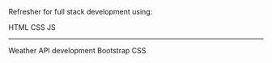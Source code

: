 Refresher for full stack development using:

HTML
CSS
JS

---

Weather API development
Bootstrap CSS
